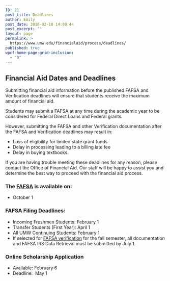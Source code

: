 ```yaml
---
ID: 21
post_title: Deadlines
author: Emily
post_date: 2016-02-10 14:00:44
post_excerpt: ""
layout: page
permalink: >
  https://www.umw.edu/financialaid/process/deadlines/
published: true
wpcf-home-page-grid-inclusion:
  - "0"
---
```

<h2>Financial Aid Dates and Deadlines</h2>
Submitting financial aid information before the published FAFSA and Verification deadlines will ensure that students receive the maximum amount of financial aid.

Students may submit a FAFSA at any time during the academic year to be considered for Federal Direct Loans and Federal grants.

However, submitting the FAFSA and other Verification documentation after the FAFSA and Verification deadlines may result in:
<ul>
 	<li>Loss of eligibility for limited state grant funds</li>
 	<li>Delay in processing leading to a billing late fee</li>
 	<li>Delay in buying textbooks</li>
</ul>
If you are having trouble meeting these deadlines for any reason, please contact the Office of Financial Aid. Our staff will be happy to assist you and determine the best way to proceed with the financial aid process.
<h3>The <a href="http://fafsa.ed.gov">FAFSA</a> is available on:</h3>
<ul>
 	<li>October 1</li>
</ul>
<h3>FAFSA Filing Deadlines:</h3>
<ul>
 	<li>Incoming Freshmen Students: February 1</li>
 	<li>Transfer Students (First Year): April 1</li>
 	<li>All UMW Continuing Students: February 1</li>
 	<li>If selected for <a href="http://www.umw.edu/financialaid/process/verification/">FAFSA verification</a> for the fall semester, all documentation and FAFSA IRS Data Retrieval must be submitted by July 1.</li>
</ul>
<h3>Online Scholarship Application</h3>
<ul>
 	<li>Available: February 6</li>
 	<li>Deadline:  May 1</li>
</ul>
&nbsp;